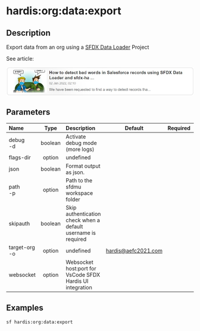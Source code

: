 <!-- This file has been generated with command 'sf hardis:doc:plugin:generate'. Please do not update it manually or it may be overwritten -->
# hardis:org:data:export

## Description

Export data from an org using a [SFDX Data Loader](https://help.sfdmu.com/) Project

See article:

[![How to detect bad words in Salesforce records using SFDX Data Loader and sfdx-hardis](https://github.com/hardisgroupcom/sfdx-hardis/raw/main/docs/assets/images/article-badwords.jpg)](https://nicolas.vuillamy.fr/how-to-detect-bad-words-in-salesforce-records-using-sfdx-data-loader-and-sfdx-hardis-171db40a9bac)


## Parameters

| Name              |  Type   | Description                                                   |        Default        | Required | Options |
|:------------------|:-------:|:--------------------------------------------------------------|:---------------------:|:--------:|:-------:|
| debug<br/>-d      | boolean | Activate debug mode (more logs)                               |                       |          |         |
| flags-dir         | option  | undefined                                                     |                       |          |         |
| json              | boolean | Format output as json.                                        |                       |          |         |
| path<br/>-p       | option  | Path to the sfdmu workspace folder                            |                       |          |         |
| skipauth          | boolean | Skip authentication check when a default username is required |                       |          |         |
| target-org<br/>-o | option  | undefined                                                     | <hardis@aefc2021.com> |          |         |
| websocket         | option  | Websocket host:port for VsCode SFDX Hardis UI integration     |                       |          |         |

## Examples

```shell
sf hardis:org:data:export
```


